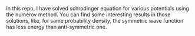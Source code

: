 In this repo, I have solved schrodinger equation for various potentials using the numerov method.
You can find some interesting results in those solutions, like, for same probability density, the symmetric wave function has less energy than anti-symmetric one.

